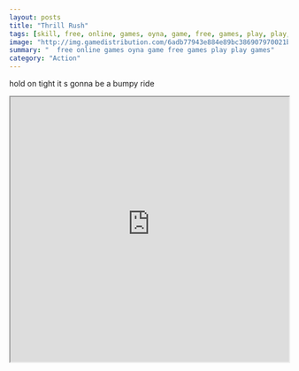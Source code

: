 ```yaml
---
layout: posts
title: "Thrill Rush"
tags: [skill, free, online, games, oyna, game, free, games, play, play, games]
image: "http://img.gamedistribution.com/6adb77943e884e89bc386907970021bf.jpg"
summary: "  free online games oyna game free games play play games"
category: "Action"
---
```


hold on tight it s gonna be a bumpy ride

<iframe width="100%" height="480px;" src="http://flash.gamedistribution.com?game=6adb77943e884e89bc386907970021bf"></iframe>